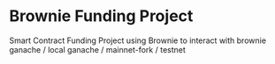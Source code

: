 # Brownie Funding Project
Smart Contract Funding Project using Brownie to interact with brownie ganache / local ganache / mainnet-fork / testnet
